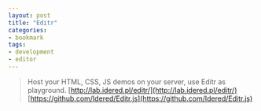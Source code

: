 ```yaml
---
layout: post
title: "Editr"
categories:
- bookmark
tags:
- development
- editor
---
```

> Host your HTML, CSS, JS  demos on your server, use Editr as playground.
[http://lab.idered.pl/editr/](http://lab.idered.pl/editr/)
[https://github.com/Idered/Editr.js](https://github.com/Idered/Editr.js)